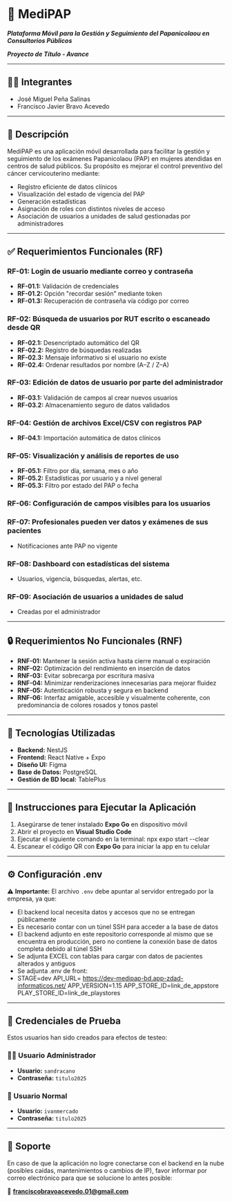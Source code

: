 # 📱 MediPAP

***Plataforma Móvil para la Gestión y Seguimiento del Papanicolaou en Consultorios Públicos***

***Proyecto de Título - Avance***

***

## 👨‍💻 Integrantes

- José Miguel Peña Salinas
- Francisco Javier Bravo Acevedo

***

## 📝 Descripción

MediPAP es una aplicación móvil desarrollada para facilitar la gestión y seguimiento de los exámenes Papanicolaou (PAP) en mujeres atendidas en centros de salud públicos. Su propósito es mejorar el control preventivo del cáncer cervicouterino mediante:

- Registro eficiente de datos clínicos
- Visualización del estado de vigencia del PAP
- Generación estadísticas
- Asignación de roles con distintos niveles de acceso
- Asociación de usuarios a unidades de salud gestionadas por administradores

***

## ✅ Requerimientos Funcionales (RF)

### RF-01: Login de usuario mediante correo y contraseña
- **RF-01.1:** Validación de credenciales
- **RF-01.2:** Opción "recordar sesión" mediante token
- **RF-01.3:** Recuperación de contraseña vía código por correo

### RF-02: Búsqueda de usuarios por RUT escrito o escaneado desde QR
- **RF-02.1:** Desencriptado automático del QR
- **RF-02.2:** Registro de búsquedas realizadas
- **RF-02.3:** Mensaje informativo si el usuario no existe
- **RF-02.4:** Ordenar resultados por nombre (A–Z / Z–A)

### RF-03: Edición de datos de usuario por parte del administrador
- **RF-03.1:** Validación de campos al crear nuevos usuarios
- **RF-03.2:** Almacenamiento seguro de datos validados

### RF-04: Gestión de archivos Excel/CSV con registros PAP
- **RF-04.1:** Importación automática de datos clínicos

### RF-05: Visualización y análisis de reportes de uso
- **RF-05.1:** Filtro por día, semana, mes o año
- **RF-05.2:** Estadísticas por usuario y a nivel general
- **RF-05.3:** Filtro por estado del PAP o fecha

### RF-06: Configuración de campos visibles para los usuarios

### RF-07: Profesionales pueden ver datos y exámenes de sus pacientes
- Notificaciones ante PAP no vigente

### RF-08: Dashboard con estadísticas del sistema
- Usuarios, vigencia, búsquedas, alertas, etc.

### RF-09: Asociación de usuarios a unidades de salud
- Creadas por el administrador

***

## 🔒 Requerimientos No Funcionales (RNF)

- **RNF-01:** Mantener la sesión activa hasta cierre manual o expiración
- **RNF-02:** Optimización del rendimiento en inserción de datos
- **RNF-03:** Evitar sobrecarga por escritura masiva
- **RNF-04:** Minimizar renderizaciones innecesarias para mejorar fluidez
- **RNF-05:** Autenticación robusta y segura en backend
- **RNF-06:** Interfaz amigable, accesible y visualmente coherente, con predominancia de colores rosados y tonos pastel

***

## 🧪 Tecnologías Utilizadas

- **Backend:** NestJS
- **Frontend:** React Native + Expo
- **Diseño UI:** Figma
- **Base de Datos:** PostgreSQL
- **Gestión de BD local:** TablePlus

***

## 🚀 Instrucciones para Ejecutar la Aplicación

1. Asegúrarse de tener instalado **Expo Go** en dispositivo móvil
2. Abrir el proyecto en **Visual Studio Code**
3. Ejecutar el siguiente comando en la terminal: npx expo start --clear
4. Escanear el código QR con **Expo Go** para iniciar la app en tu celular

***

## ⚙️ Configuración .env

⚠️ **Importante:** El archivo `.env` debe apuntar al servidor entregado por la empresa, ya que:

- El backend local necesita datos y accesos que no se entregan públicamente
- Es necesario contar con un túnel SSH para acceder a la base de datos
- El backend adjunto en este repositorio corresponde al mismo que se encuentra en producción, pero no contiene la conexión base de datos completa debido al túnel SSH
- Se adjunta EXCEL con tablas para cargar con datos de pacientes alterados y antiguos
- Se adjunta .env de front:
- STAGE=dev 
API_URL= https://dev-medipap-bd.app-zdad-informaticos.net/
APP_VERSION=1.15
APP_STORE_ID=link_de_appstore
PLAY_STORE_ID=link_de_playstores

***

## 🔐 Credenciales de Prueba

Estos usuarios han sido creados para efectos de testeo:

### 👩‍⚕️ Usuario Administrador
- **Usuario:** `sandracano`
- **Contraseña:** `titulo2025`

### 👤 Usuario Normal
- **Usuario:** `ivanmercado`
- **Contraseña:** `titulo2025`

***

## 📩 Soporte

En caso de que la aplicación no logre conectarse con el backend en la nube (posibles caídas, mantenimientos o cambios de IP), favor informar por correo electrónico para que se solucione lo antes posible:

📧 **franciscobravoacevedo.01@gmail.com**
